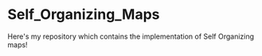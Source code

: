 # Self_Organizing_Maps
Here's my repository which contains the implementation of Self Organizing maps!
